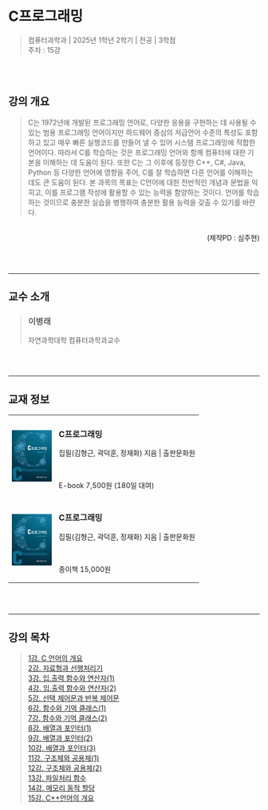 # C프로그래밍
> 컴퓨터과학과 | 2025년  1학년 2학기 | 전공 | 3학점  
> 주차 : 15강  

<br><br>

## 강의 개요
> C는 1972년에 개발된 프로그래밍 언어로, 다양한 응용을 구현하는 데 사용될 수 있는 범용 프로그래밍 언어이지만 하드웨어 중심의 저급언어 수준의 특성도 포함하고 있고 매우 빠른 실행코드를 만들어 낼 수 있어 시스템 프로그래밍에 적합한 언어이다. 따라서 C를 학습하는 것은 프로그래밍 언어와 함께 컴퓨터에 대한 기본을 이해하는 데 도움이 된다.
또한 C는 그 이후에 등장한 C++, C#, Java, Python 등 다양한 언어에 영향을 주어, C를 잘 학습하면 다른 언어를 이해하는 데도 큰 도움이 된다.
본 과목의 목표는 C언어에 대한 전반적인 개념과 문법을 익히고, 이를 프로그램 작성에 활용할 수 있는 능력을 함양하는 것이다. 언어를 학습하는 것이므로 충분한 실습을 병행하여 충분한 활용 능력을 갖출 수 있기를 바란다.  

<br>
<div style="text-align:right;">(제작PD : 심주현)</div>

<br><br>

---

## 교수 소개
> ### 이병래  
> 자연과학대학 컴퓨터과학과교수  

<br><br>

---

## 교재 정보
<table><tr><td><img src="./IMGs/book_cover.png" alt="C프로그래밍 사진" style="width:80px;" /></td><td><h3>C프로그래밍</h3><p>집필(김형근, 곽덕훈, 정재화) 지음 | 출판문화원</p><br><p>E-book
7,500원
(180일 대여)
</p></td></tr><tr><td><img src="./IMGs/book_cover.png" alt="C프로그래밍 사진" style="width:80px;" /></td><td><h3>C프로그래밍</h3><p>집필(김형근, 곽덕훈, 정재화) 지음 | 출판문화원</p><br><p>종이책
15,000원
</p></td></tr></table>

<br><br>

---

## 강의 목차
> [1강. C 언어의 개요](./LECTURE01/01_Overview_of_C_Language.md)  
[2강. 자료형과 선행처리기](./LECTURE02/02_Data_Type_and_Preprocessor.md)  
[3강. 입.출력 함수와 연산자(1)](./LECTURE03/03_IO_Functions_and_Operators1.md)  
[4강. 입.출력 함수와 연산자(2)](./LECTURE04/04_IO_Functions_and_Operators2.md)  
[5강. 선택 제어문과 반복 제어문](./LECTURE05/05_Selection_and_Iteration_Control_Statements.md)  
[6강. 함수와 기억 클래스(1)](./LECTURE06/06_Functions_and_Storage_Classes1.md)  
[7강. 함수와 기억 클래스(2)](./LECTURE07/07_Functions_and_Storage_Classes2.md)  
[8강. 배열과 포인터(1)](./LECTURE08/08_Arrays_and_pointers1.md)  
[9강. 배열과 포인터(2)](./LECTURE09/09_Arrays_and_pointers2.md)  
[10강. 배열과 포인터(3)](./LECTURE10/10_Arrays_and_pointers3.md)  
[11강. 구조체와 공용체(1)](./LECTURE11/11_Structures_and_Unions1.md)  
[12강. 구조체와 공용체(2)](./LECTURE12/12_Structures_and_Unions2.md)  
[13강. 파일처리 함수](./LECTURE13/13_File_Processing_Functions.md)  
[14강. 메모리 동적 할당](./LECTURE14/14_Dynamic_Memory_Allocation.md)  
[15강. C++언어의 개요](./LECTURE15/15_Overview_of_Cpp_Language.md)  
  